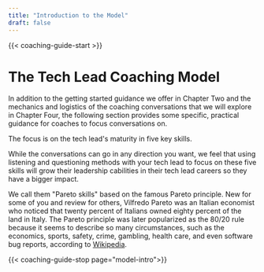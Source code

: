 ```yaml
---
title: "Introduction to the Model"
draft: false
---
```


{{< coaching-guide-start >}}

# The Tech Lead Coaching Model

In addition to the getting started guidance we offer in Chapter Two and the mechanics and logistics of the coaching conversations that we will explore in Chapter Four, the following section provides some specific, practical guidance for coaches to focus conversations on. 

The focus is on the tech lead's maturity in five key skills.

While the conversations can go in any direction you want, we feel that using listening and questioning methods with your tech lead to focus on these five skills will grow their leadership cabilities in their tech lead careers so they have a bigger impact.

We call them "Pareto skills" based on the famous Pareto principle. New for some of you and review for others, Vilfredo Pareto was an Italian economist who noticed that twenty percent of Italians owned eighty percent of the land in Italy. The Pareto principle was later popularized as the 80/20 rule because it seems to describe so many circumstances, such as the economics, sports, safety, crime, gambling, health care, and even software bug reports, according to [Wikipedia](https://en.wikipedia.org/wiki/Pareto_principle).


{{< coaching-guide-stop page="model-intro">}}
